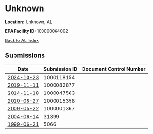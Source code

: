 # Unknown

**Location:** Unknown, AL

**EPA Facility ID:** 100000064002

[Back to AL Index](../../index.md)

## Submissions

| Date | Submission ID | Document Control Number |
|------|--------------|-------------------------|
| [2024-10-23](submissions/1000118154.md) | 1000118154 |  |
| [2019-11-11](submissions/1000082877.md) | 1000082877 |  |
| [2014-11-18](submissions/1000047563.md) | 1000047563 |  |
| [2010-08-27](submissions/1000015358.md) | 1000015358 |  |
| [2009-05-22](submissions/1000001367.md) | 1000001367 |  |
| [2004-06-14](submissions/31399.md) | 31399 |  |
| [1999-06-21](submissions/5066.md) | 5066 |  |
